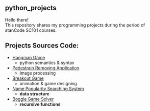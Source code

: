 ## python_projects
Hello there!\
This repository shares my programming projects during the period of stanCode SC101 courses.


## Projects Sources Code:
* [Hangman Game](https://github.com/RayZ5566/python_projects/blob/main/python_Projects/hangman_game/hangman_game.py)
  * python semantics & syntax 
* [Pedestrain Removing Application](https://github.com/RayZ5566/python_projects/blob/main/python_Projects/my_photoshop/my_photoshop.py)
  * image processing
* [Breakout Game](https://github.com/RayZ5566/python_projects/blob/main/python_Projects/break_out_game/breakout.py) 
  * animation & game designing
* [Name Popularity Searching System](https://github.com/RayZ5566/python_projects/blob/main/python_Projects/name_searching_system/babygraphics.py)
  * **data structure**
* [Boggle Game Solver](https://github.com/RayZ5566/python_projects/blob/main/python_Projects/boggle_game_solver/boggle_game_solver.py)
  * **recursive functions**
